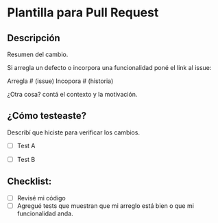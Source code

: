 # Plantilla para Pull Request


## Descripción

Resumen del cambio. 

Si arregla un defecto o incorpora una funcionalidad poné el link al issue:

Arregla # (issue)
Incopora # (historia)

¿Otra cosa? contá el contexto y la motivación.

## ¿Cómo testeaste?

Describí que hiciste para verificar los cambios.

- [ ] Test A
- [ ] Test B


## Checklist:

- [ ] Revisé mi código
- [ ] Agregué tests que muestran que mi arreglo está bien o que mi funcionalidad anda.
